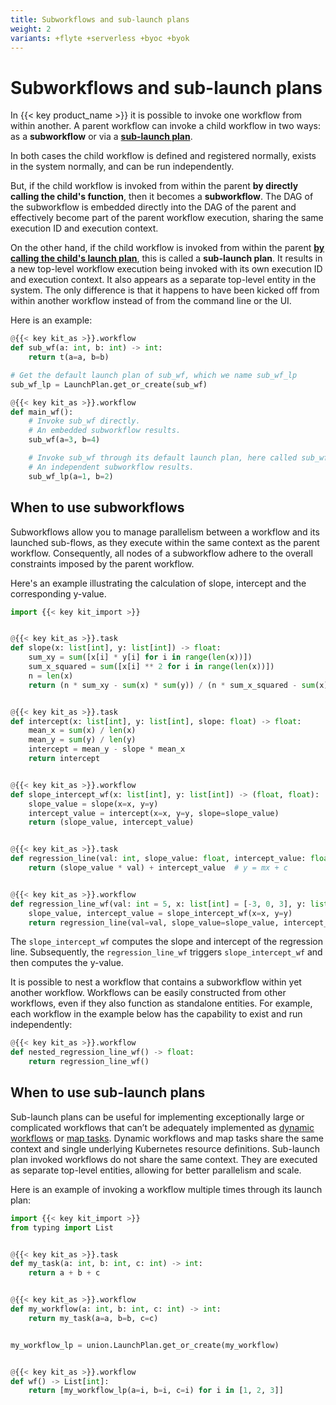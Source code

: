 ```yaml
---
title: Subworkflows and sub-launch plans
weight: 2
variants: +flyte +serverless +byoc +byok
---
```


# Subworkflows and sub-launch plans

In {{< key product_name >}} it is possible to invoke one workflow from within another.
A parent workflow can invoke a child workflow in two ways: as a **subworkflow** or via a [**sub-launch plan**](../launch-plans/running-launch-plans#sub-launch-plans).

In both cases the child workflow is defined and registered normally, exists in the system normally, and can be run independently.

But, if the child workflow is invoked from within the parent **by directly calling the child's function**, then it becomes a **subworkflow**.
The DAG of the subworkflow is embedded directly into the DAG of the parent and effectively become part of the parent workflow execution, sharing the same execution ID and execution context.

On the other hand, if the child workflow is invoked from within the parent [**by calling the child's launch plan**](../launch-plans), this is called a **sub-launch plan**. It results in a new top-level workflow execution being invoked with its own execution ID and execution context.
It also appears as a separate top-level entity in the system.
The only difference is that it happens to have been kicked off from within another workflow instead of from the command line or the UI.

Here is an example:

```python
@{{< key kit_as >}}.workflow
def sub_wf(a: int, b: int) -> int:
    return t(a=a, b=b)

# Get the default launch plan of sub_wf, which we name sub_wf_lp
sub_wf_lp = LaunchPlan.get_or_create(sub_wf)

@{{< key kit_as >}}.workflow
def main_wf():
    # Invoke sub_wf directly.
    # An embedded subworkflow results.
    sub_wf(a=3, b=4)

    # Invoke sub_wf through its default launch plan, here called sub_wf_lp
    # An independent subworkflow results.
    sub_wf_lp(a=1, b=2)
```

## When to use subworkflows

Subworkflows allow you to manage parallelism between a workflow and its launched sub-flows, as they execute within the same context as the parent workflow.
Consequently, all nodes of a subworkflow adhere to the overall constraints imposed by the parent workflow.

<!--  TODO: a diagram of the above example. -->

Here's an example illustrating the calculation of slope, intercept and the corresponding y-value.

```python
import {{< key kit_import >}}


@{{< key kit_as >}}.task
def slope(x: list[int], y: list[int]) -> float:
    sum_xy = sum([x[i] * y[i] for i in range(len(x))])
    sum_x_squared = sum([x[i] ** 2 for i in range(len(x))])
    n = len(x)
    return (n * sum_xy - sum(x) * sum(y)) / (n * sum_x_squared - sum(x) ** 2)


@{{< key kit_as >}}.task
def intercept(x: list[int], y: list[int], slope: float) -> float:
    mean_x = sum(x) / len(x)
    mean_y = sum(y) / len(y)
    intercept = mean_y - slope * mean_x
    return intercept


@{{< key kit_as >}}.workflow
def slope_intercept_wf(x: list[int], y: list[int]) -> (float, float):
    slope_value = slope(x=x, y=y)
    intercept_value = intercept(x=x, y=y, slope=slope_value)
    return (slope_value, intercept_value)


@{{< key kit_as >}}.task
def regression_line(val: int, slope_value: float, intercept_value: float) -> float:
    return (slope_value * val) + intercept_value  # y = mx + c


@{{< key kit_as >}}.workflow
def regression_line_wf(val: int = 5, x: list[int] = [-3, 0, 3], y: list[int] = [7, 4, -2]) -> float:
    slope_value, intercept_value = slope_intercept_wf(x=x, y=y)
    return regression_line(val=val, slope_value=slope_value, intercept_value=intercept_value)
```

The `slope_intercept_wf` computes the slope and intercept of the regression line.
Subsequently, the `regression_line_wf` triggers `slope_intercept_wf` and then computes the y-value.

It is possible to nest a workflow that contains a subworkflow within yet another workflow.
Workflows can be easily constructed from other workflows, even if they also function as standalone entities.
For example, each workflow in the example below has the capability to exist and run independently:

```python
@{{< key kit_as >}}.workflow
def nested_regression_line_wf() -> float:
    return regression_line_wf()
```

## When to use sub-launch plans

Sub-launch plans can be useful for implementing exceptionally large or complicated workflows that can’t be adequately implemented as [dynamic workflows](../workflows/dynamic-workflows) or [map tasks](../tasks/task-types#map-tasks).
Dynamic workflows and map tasks share the same context and single underlying Kubernetes resource definitions.
Sub-launch plan invoked workflows do not share the same context.
They are executed as separate top-level entities, allowing for better parallelism and scale.

Here is an example of invoking a workflow multiple times through its launch plan:

```python
import {{< key kit_import >}}
from typing import List


@{{< key kit_as >}}.task
def my_task(a: int, b: int, c: int) -> int:
    return a + b + c


@{{< key kit_as >}}.workflow
def my_workflow(a: int, b: int, c: int) -> int:
    return my_task(a=a, b=b, c=c)


my_workflow_lp = union.LaunchPlan.get_or_create(my_workflow)


@{{< key kit_as >}}.workflow
def wf() -> List[int]:
    return [my_workflow_lp(a=i, b=i, c=i) for i in [1, 2, 3]]
```

